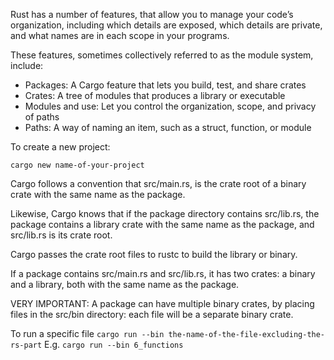 
Rust has a number of features,
that allow you to manage your code’s organization, 
including which details are exposed, which details are private, 
and what names are in each scope in your programs.

These features, sometimes collectively referred to as the module system,
include:

   - Packages: A Cargo feature that lets you build, test, and share crates
   - Crates: A tree of modules that produces a library or executable
   - Modules and use: Let you control the organization, scope, and privacy of paths
   - Paths: A way of naming an item, such as a struct, function, or module

To create a new project:

`cargo new name-of-your-project`

Cargo follows a convention that src/main.rs, 
is the crate root of a binary crate with the same name as the package. 

Likewise, Cargo knows that if the package directory contains src/lib.rs,
the package contains a library crate with the same name as the package,
and src/lib.rs is its crate root.

Cargo passes the crate root files to rustc to build the library or binary.

If a package contains src/main.rs and src/lib.rs,
it has two crates: a binary and a library,
both with the same name as the package.

VERY IMPORTANT:
A package can have multiple binary crates,
by placing files in the src/bin directory: each file will be a separate binary crate.

To run a specific file 
`cargo run --bin the-name-of-the-file-excluding-the-rs-part`
E.g. `cargo run --bin 6_functions`



